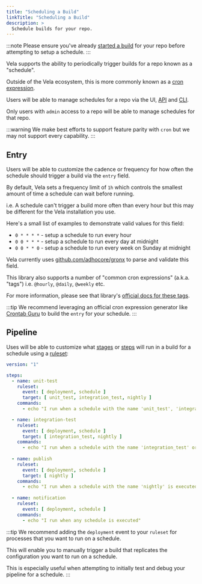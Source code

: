 ```yaml
---
title: "Scheduling a Build"
linkTitle: "Scheduling a Build"
description: >
  Schedule builds for your repo.
---
```


:::note
Please ensure you've already [started a build](/docs/usage/start_build.md) for your repo before attempting to setup a schedule.
:::

Vela supports the ability to periodically trigger builds for a repo known as a "schedule".

Outside of the Vela ecosystem, this is more commonly known as a [cron expression](https://en.wikipedia.org/wiki/Cron).

Users will be able to manage schedules for a repo via the UI, [API](/docs/reference/api/schedule/schedule.md) and [CLI](/docs/reference/cli/schedule/schedule.md).

Only users with `admin` access to a repo will be able to manage schedules for that repo.

:::warning
We make best efforts to support feature parity with `cron` but we may not support every capability.
:::

## Entry

Users will be able to customize the cadence or frequency for how often the schedule should trigger a build via the `entry` field.

By default, Vela sets a frequency limit of `1h` which controls the smallest amount of time a schedule can wait before running.

i.e. A schedule can't trigger a build more often than every hour but this may be different for the Vela installation you use.

Here's a small list of examples to demonstrate valid values for this field:

* `0 * * * *` - setup a schedule to run every hour
* `0 0 * * *` - setup a schedule to run every day at midnight
* `0 0 * * 0` - setup a schedule to run every week on Sunday at midnight

Vela currently uses [github.com/adhocore/gronx](https://github.com/adhocore/gronx) to parse and validate this field.

This library also supports a number of "common cron expressions" (a.k.a. "tags") i.e. `@hourly`, `@daily`, `@weekly` etc.

For more information, please see that library's [official docs for these tags](https://github.com/adhocore/gronx#tags).

:::tip
We recommend leveraging an official cron expression generator like [Crontab Guru](https://crontab.guru/) to build the `entry` for your schedule.
:::

## Pipeline

Uses will be able to customize what [stages](docs/usage/tour/stages.md) or [steps](docs/usage/tour/steps.md) will run in a build for a schedule using a [ruleset](docs/usage/tour/rulesets.md):

```yaml
version: "1"

steps:
  - name: unit-test
    ruleset:
      event: [ deployment, schedule ]
      target: [ unit_test, integration_test, nightly ]
    commands:
      - echo "I run when a schedule with the name 'unit_test', 'integration_test' or 'nightly' is executed"

  - name: integration-test
    ruleset:
      event: [ deployment, schedule ]
      target: [ integration_test, nightly ]
    commands:
      - echo "I run when a schedule with the name 'integration_test' or 'nightly' is executed"
      
  - name: publish
    ruleset:
      event: [ deployment, schedule ]
      target: [ nightly ]
    commands:
      - echo "I run when a schedule with the name 'nightly' is executed"
      
  - name: notification
    ruleset:
      event: [ deployment, schedule ]
    commands:
      - echo "I run when any schedule is executed"
```

:::tip
We recommend adding the `deployment` event to your `ruleset` for processes that you want to run on a schedule.

This will enable you to manually trigger a build that replicates the configuration you want to run on a schedule.

This is especially useful when attempting to initially test and debug your pipeline for a schedule.
:::